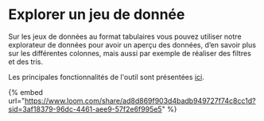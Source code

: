 # Explorer un jeu de donnée

Sur les jeux de données au format tabulaires vous pouvez utiliser notre explorateur de données pour avoir un aperçu des données, d’en savoir plus sur les différentes colonnes, mais aussi par exemple de réaliser des filtres et des tris.

Les principales fonctionnalités de l'outil sont présentées [ici](https://www.data.gouv.fr/fr/posts/refonte-de-la-previsualisation-et-de-lexploration-des-donnees/).

{% embed url="https://www.loom.com/share/ad8d869f903d4badb949727f74c8cc1d?sid=3af18379-96dc-4461-aee9-57f2e6f995e5" %}

